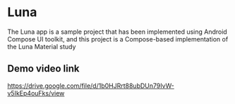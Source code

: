 # Luna
 The Luna app is a sample project that has been implemented using Android Compose UI toolkit, and this project is a Compose-based implementation of the Luna Material study
## Demo video link

https://drive.google.com/file/d/1b0HJRrt88ubDUn79IvW-v5IkEp4ouFks/view
